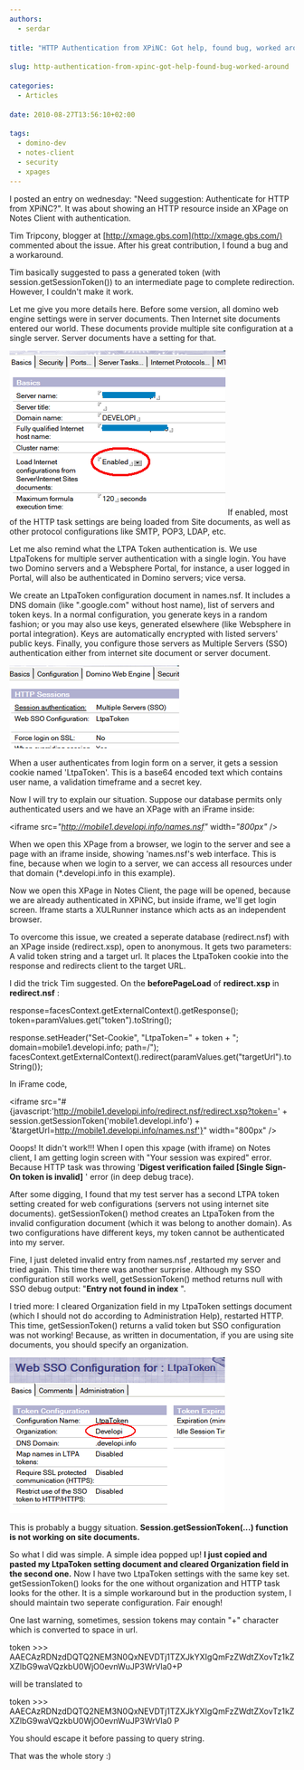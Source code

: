 ```yaml
---
authors:
  - serdar

title: "HTTP Authentication from XPiNC: Got help, found bug, worked around!"

slug: http-authentication-from-xpinc-got-help-found-bug-worked-around

categories:
  - Articles

date: 2010-08-27T13:56:10+02:00

tags:
  - domino-dev
  - notes-client
  - security
  - xpages
---
```


I posted an entry on wednesday: "[](2010-08-need-suggestion-authenticate-for-http-from-xpinc.md "Need suggestion: Authenticate for HTTP from XPiNC?")Need suggestion: Authenticate for HTTP from XPiNC?". It was about showing an HTTP resource inside an XPage on Notes Client with authentication.

Tim Tripcony, blogger at [http://xmage.gbs.com](http://xmage.gbs.com/) commented about the issue. After his great contribution, I found a bug and a workaround.
<!-- more -->
Tim basically suggested to pass a generated token (with session.getSessionToken()) to an intermediate page to complete redirection. However, I couldn't make it work.

Let me give you more details here. Before some version, all domino web engine settings were in server documents. Then Internet site documents entered our world. These documents provide multiple site configuration at a single server. Server documents have a setting for that.

![Image:HTTP Authentication from XPiNC: Got help, found bug, worked around!](../../images/imported/http-authentication-from-xpinc-got-help-found-bug-worked-around-M2.gif)
If enabled, most of the HTTP task settings are being loaded from Site documents, as well as other protocol configurations like SMTP, POP3, LDAP, etc.

Let me also remind what the LTPA Token authentication is. We use LtpaTokens for multiple server authentication with a single login. You have two Domino servers and a Websphere Portal, for instance, a user logged in Portal, will also be authenticated in Domino servers; vice versa.

We create an LtpaToken configuration document in names.nsf. It includes a DNS domain (like ".google.com" without host name), list of servers and token keys. In a normal configuration, you generate keys in a random fashion; or you may also use keys, generated elsewhere (like Websphere in portal integration). Keys are automatically encrypted with listed servers' public keys. Finally, you configure those servers as Multiple Servers (SSO) authentication either from internet site document or server document.

![Image:HTTP Authentication from XPiNC: Got help, found bug, worked around!](../../images/imported/http-authentication-from-xpinc-got-help-found-bug-worked-around-M3.gif)

When a user authenticates from login form on a server, it gets a session cookie named 'LtpaToken'. This is a base64 encoded text which contains user name, a validation timeframe and a secret key.

Now I will try to explain our situation. Suppose our database permits only authenticated users and we have an XPage with an iFrame inside:

\<iframe src=*"http://mobile1.developi.info/names.nsf"* width=*"800px"* /\>

When we open this XPage from a browser, we login to the server and see a page with an iframe inside, showing 'names.nsf's web interface. This is fine, because when we login to a server, we can access all resources under that domain (\*.developi.info in this example).

Now we open this XPage in Notes Client, the page will be opened, because we are already authenticated in XPiNC, but inside iframe, we'll get login screen. Iframe starts a XULRunner instance which acts as an independent browser.

To overcome this issue, we created a seperate database (redirect.nsf) with an XPage inside (redirect.xsp), open to anonymous. It gets two parameters: A valid token string and a target url. It places the LtpaToken cookie into the response and redirects client to the target URL.

I did the trick Tim suggested. On the **beforePageLoad** of **redirect.xsp** in **redirect.nsf** :

response=facesContext.getExternalContext().getResponse();
token=paramValues.get("token").toString();

response.setHeader("Set-Cookie", "LtpaToken=" + token + "; domain=mobile1.developi.info; path=/");
facesContext.getExternalContext().redirect(paramValues.get("targetUrl").toString());

In iFrame code,

\<iframe src="#{javascript:'http://mobile1.developi.info/redirect.nsf/redirect.xsp?token=' + session.getSessionToken('mobile1.developi.info') + '\&targetUrl=http://mobile1.developi.info/names.nsf'}" width="800px" /\>

Ooops! It didn't work!!! When I open this xpage (with iframe) on Notes client, I am getting login screen with "Your session was expired" error. Because HTTP task was throwing '**Digest verification failed \[Single Sign-On token is invalid\]** ' error (in deep debug trace).

After some digging, I found that my test server has a second LTPA token setting created for web configurations (servers not using internet site documents). getSessionToken() method creates an LtpaToken from the invalid configuration document (which it was belong to another domain). As two configurations have different keys, my token cannot be authenticated into my server.

Fine, I just deleted invalid entry from names.nsf ,restarted my server and tried again. This time there was another surprise. Although my SSO configuration still works well, getSessionToken() method returns null with SSO debug output: "**Entry not found in index** ".

I tried more: I cleared Organization field in my LtpaToken settings document (which I should not do according to Administration Help), restarted HTTP. This time, getSessionToken() returns a valid token but SSO configuration was not working! Because, as written in documentation, if you are using site documents, you should specify an organization.

![Image:HTTP Authentication from XPiNC: Got help, found bug, worked around!](../../images/imported/http-authentication-from-xpinc-got-help-found-bug-worked-around-M4.gif)

This is probably a buggy situation. **Session.getSessionToken(...) function is not working on site documents.**

So what I did was simple. A simple idea popped up! **I just copied and pasted my LtpaToken setting document and cleared Organization field in the second one.** Now I have two LtpaToken settings with the same key set. getSessionToken() looks for the one without organization and HTTP task looks for the other. It is a simple workaround but in the production system, I should maintain two seperate configuration. Fair enough!

One last warning, sometimes, session tokens may contain "+" character which is converted to space in url.

token \>\>\> AAECAzRDNzdDQTQ2NEM3N0QxNEVDTj1TZXJkYXIgQmFzZWdtZXovTz1kZXZlbG9waVQzkbU0WjO0evnWuJP3WrVla0+P

will be translated to

token \>\>\> AAECAzRDNzdDQTQ2NEM3N0QxNEVDTj1TZXJkYXIgQmFzZWdtZXovTz1kZXZlbG9waVQzkbU0WjO0evnWuJP3WrVla0 P

You should escape it before passing to query string.

That was the whole story :)
